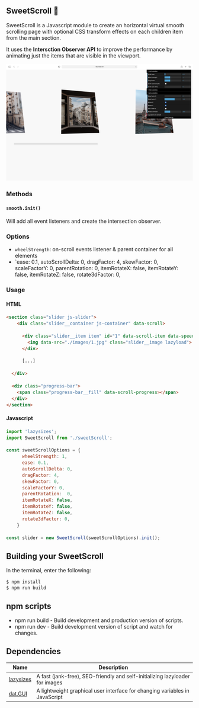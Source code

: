 ## SweetScroll 🍭

SweetScroll is a Javascript module to create an horizontal virtual smooth scrolling page with optional CSS transform effects on each children item from the main section. 

It uses the __Intersction Observer API__ to improve the performance by animating just the items that are visible in the viewport.

![alt text](https://raw.githubusercontent.com/guisopo/sweetScroll/main/src/images/screenshot.png "Slider screenshot")

### Methods

#### `smooth.init()`

Will add all event listeners and create the intersection observer.

### Options

- `wheelStrength`: on-scroll events listener & parent container for all elements
- `ease: 0.1,
  autoScrollDelta: 0,
  dragFactor: 4,
  skewFactor: 0,
  scaleFactorY: 0,
  parentRotation:  0,
  itemRotateX: false,
  itemRotateY: false,
  itemRotateZ: false,
  rotate3dFactor: 0,

### Usage

#### HTML
```html
<section class="slider js-slider">
    <div class="slider__container js-container" data-scroll>

      <div class="slider__item item" id="1" data-scroll-item data-speed="0.0">
        <img data-src="./images/1.jpg" class="slider__image lazyload">
      </div>
      
      [...]
      
  </div>
  
  <div class="progress-bar">
    <span class="progress-bar__fill" data-scroll-progress></span>
  </div>
</section>
```
#### Javascript
```javascript
import 'lazysizes';
import SweetScroll from './sweetScroll';

const sweetScrollOptions = {
      wheelStrength: 1,
      ease: 0.1,
      autoScrollDelta: 0,
      dragFactor: 4,
      skewFactor: 0,
      scaleFactorY: 0,
      parentRotation:  0,
      itemRotateX: false,
      itemRotateY: false,
      itemRotateZ: false,
      rotate3dFactor: 0,
    }

const slider = new SweetScroll(sweetScrollOptions).init();
```


## Building your SweetScroll

In the terminal, enter the following:

```
$ npm install
$ npm run build
```

## npm scripts

- npm run build - Build development and production version of scripts.
- npm run dev - Build development version of script and watch for changes.

## Dependencies

| Name             | Description                                                        |
| ---------------- | ------------------------------------------------------------------ |
| [lazysizes] | A fast (jank-free), SEO-friendly and self-initializing lazyloader for images |
| [dat.GUI] | A lightweight graphical user interface for changing variables in JavaScript |

[instance events]: #instance-events
[lazysizes]: https://github.com/aFarkas/lazysizes
[dat.GUI]: https://github.com/dataarts/dat.gui
